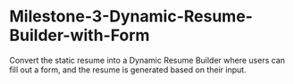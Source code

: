 # Milestone-3-Dynamic-Resume-Builder-with-Form
 Convert the static resume into a Dynamic Resume Builder where users can fill out a form, and the  resume is generated based on their input. 
